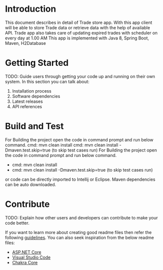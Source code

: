 # Introduction 
This document describes in detail of Trade store app. With this app client will be able to store Trade data or retrieve data with the help of available API. Trade app also takes care of updating expired trades with scheduler on every day at 1.00 AM
This app is implemented with Java 8, Spring Boot, Maven, H2Database

# Getting Started
TODO: Guide users through getting your code up and running on their own system. In this section you can talk about:
1.	Installation process
2.	Software dependencies
3.	Latest releases
4.	API references

# Build and Test
For Building the project open the code in command prompt and run below command.
cmd: mvn clean install
cmd: mvn clean install -Dmaven.test.skip=true (to skip test cases run)
For Building the project open the code in command prompt and run below command.
- cmd: mvn clean install
- cmd: mvn clean install -Dmaven.test.skip=true (to skip test cases run)

or code can be directly imported to Intellij or Eclipse. Maven dependencies can be auto downloaded.

# Contribute
TODO: Explain how other users and developers can contribute to make your code better. 

If you want to learn more about creating good readme files then refer the following [guidelines](https://docs.microsoft.com/en-us/azure/devops/repos/git/create-a-readme?view=azure-devops). You can also seek inspiration from the below readme files:
- [ASP.NET Core](https://github.com/aspnet/Home)
- [Visual Studio Code](https://github.com/Microsoft/vscode)
- [Chakra Core](https://github.com/Microsoft/ChakraCore)